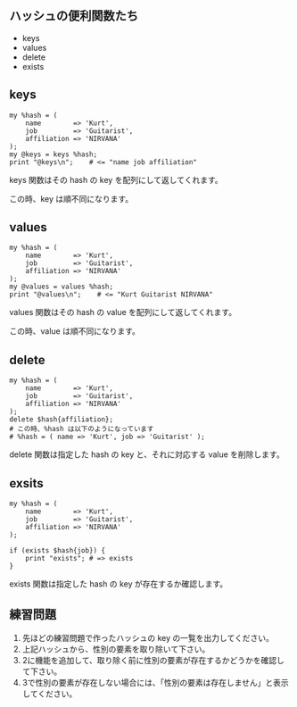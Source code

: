 ## ハッシュの便利関数たち

- keys
- values
- delete
- exists

## keys
    my %hash = (
        name        => 'Kurt',
        job         => 'Guitarist',
        affiliation => 'NIRVANA'
    );
    my @keys = keys %hash;
    print "@keys\n";    # <= "name job affiliation"

keys 関数はその hash の key を配列にして返してくれます。

この時、key は順不同になります。

## values
    my %hash = (
        name        => 'Kurt',
        job         => 'Guitarist',
        affiliation => 'NIRVANA'
    );
    my @values = values %hash;
    print "@values\n";    # <= "Kurt Guitarist NIRVANA"

values 関数はその hash の value を配列にして返してくれます。

この時、value は順不同になります。

## delete
    my %hash = (
        name        => 'Kurt',
        job         => 'Guitarist',
        affiliation => 'NIRVANA'
    );
    delete $hash{affiliation};
    # この時、%hash は以下のようになっています
    # %hash = ( name => 'Kurt', job => 'Guitarist' );

delete 関数は指定した hash の key と、それに対応する value を削除します。

## exsits
    my %hash = (
        name        => 'Kurt',
        job         => 'Guitarist',
        affiliation => 'NIRVANA'
    );

    if (exists $hash{job}) {
        print "exists"; # => exists
    }

exists 関数は指定した hash の key が存在するか確認します。

## 練習問題

1. 先ほどの練習問題で作ったハッシュの key の一覧を出力してください。
2. 上記ハッシュから、性別の要素を取り除いて下さい。
3. 2に機能を追加して、取り除く前に性別の要素が存在するかどうかを確認して下さい。
4. 3で性別の要素が存在しない場合には、「性別の要素は存在しません」と表示してください。
